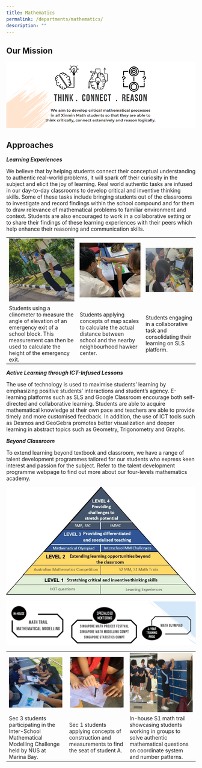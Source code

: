 ```yaml
---
title: Mathematics
permalink: /departments/mathematics/
description: ""
---
```

Our Mission
-----------

![Think-Connect-Reason](/images/Think-Connect-Reason.png)

Approaches
----------

**_Learning Experiences_**

We believe that by helping students connect their conceptual understanding to authentic real-world problems, it will spark off their curiosity in the subject and elicit the joy of learning. Real world authentic tasks are infused in our day-to-day classrooms to develop critical and inventive thinking skills. Some of these tasks include bringing students out of the classrooms to investigate and record findings within the school compound and for them to draw relevance of mathematical problems to familiar environment and context. Students are also encouraged to work in a collaborative setting or to share their findings of these learning experiences with their peers which help enhance their reasoning and communication skills. 

  


|  |  |  |
| -------- | -------- | -------- |
| ![](/images/Mathematics/Department_programmes/mathematics_1a.jpg)| ![](/images/Mathematics/Department_programmes/mathematics_1b.jpg)| ![](/images/Mathematics/Department_programmes/mathematics_1c.jpg)|
| Students using a clinometer to measure the angle of elevation of an emergency exit of a school block. This measurement can then be used to calculate the height of the emergency exit.      | Students applying concepts of map scales to calculate the actual distance between school and the nearby neighbourhood hawker center.     | Students engaging in a collaborative task and consolidating their learning on SLS platform.     |



  

**_Active Learning through ICT-Infused Lessons_**

The use of technology is used to maximise students’ learning by emphasizing positive students’ interactions and student’s agency. E-learning platforms such as SLS and Google Classroom encourage both self-directed and collaborative learning. Students are able to acquire mathematical knowledge at their own pace and teachers are able to provide timely and more customised feedback. In addition, the use of ICT tools such as Desmos and GeoGebra promotes better visualization and deeper learning in abstract topics such as Geometry, Trigonometry and Graphs.

  

**_Beyond Classroom_**

To extend learning beyond textbook and classroom, we have a range of talent development programmes tailored for our students who express keen interest and passion for the subject. Refer to the talent development programme webpage to find out more about our four-levels mathematics academy.

![Math_4](/images/Math_4.jpeg)

![Math_5](/images/Math_5.png)

|  |  |  |
| -------- | -------- | -------- |
|![](/images/Mathematics/Department_programmes/mathematics_4a.png) | ![](/images/Mathematics/Department_programmes/mathematics_4b.png)| ![](/images/Mathematics/Department_programmes/mathematics_4c.png)|
| Sec 3 students participating in the Inter-School Mathematical Modelling Challenge held by NUS at Marina Bay.       | Sec 1 students applying concepts of construction and measurements to find the seat of student A.    | In-house S1 math trail showcasing students working in groups to solve authentic mathematical questions on coordinate system and number patterns.     |